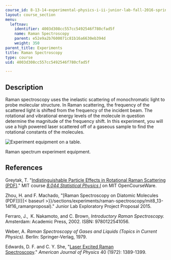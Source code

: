 ```yaml
---
course_id: 8-13-14-experimental-physics-i-ii-junior-lab-fall-2016-spring-2017
layout: course_section
menu:
  leftnav:
    identifier: 4003d308cc557cc5492546f780cfad5f
    name: Raman Spectroscopy
    parent: e52e9a2b7600071c81b16a6630eb394d
    weight: 350
parent_title: Experiments
title: Raman Spectroscopy
type: course
uid: 4003d308cc557cc5492546f780cfad5f

---
```


Description
-----------

Raman spectroscopy uses the inelastic scattering of monochromatic light to probe molecular structure. In Raman scattering, the frequency of the scattered light is shifted from the frequency of the incident beam. The rotational and vibrational energy levels of the molecule in question determine the magnitude of the frequency shift. In this experiment, you will use a high powered laser scattered off of a gaseous sample to find the rotational constants of the molecules.

![Experiment equipment on a table.](/courses/physics/8-13-14-experimental-physics-i-ii-junior-lab-fall-2016-spring-2017/experiments/raman-spectroscopy/L53.jpg)

Raman spectrum experiment equipment.

References
----------

Greytak, T. "[Indistinguishable Particle Effects in Rotational Raman Scattering (PDF)](/courses/8-044-statistical-physics-i-spring-2013/sections/readings-notes-slides/mit8_044s13_notes.raman)." MIT course _[8.044 Statistical Physics I](/courses/8-044-statistical-physics-i-spring-2013)_ on MIT OpenCourseWare.

Zhou, H. and F. Machado, "[Raman Spectroscopy on Diatomic Molecules (PDF)]({{< baseurl >}}/sections/experiments/raman-spectroscopy/mit8_13-14f16_ramanproposal)." Junior Lab Exploratory Project Proposal 2015.

Ferraro, J.,  K. Nakamoto, and C. Brown, _Introductory Raman Spectroscopy._ Amsterdam: Academic Press, 2002. ISBN: 9780122541056.

Weber, A. _Raman Spectroscopy of Gases and Liquids (Topics in Current Physics)._ Berlin: Springer-Verlag, 1979.

Edwards, D. F. and C. Y. She, "[Laser Excited Raman Spectroscopy](https://aapt.scitation.org/doi/10.1119/1.1986860)." _American Journal of Physics_ 40 (1972): 1389-1399.